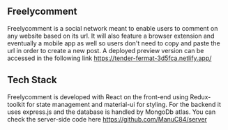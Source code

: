 

## Freelycomment

Freelycomment is a social network meant to enable users to comment on any website based on its url. It will also feature a browser extension and eventually a mobile app as well so users don't need to copy and paste the url in order to create a new post. A deployed preview version can be accessed in the following link https://tender-fermat-3d5fca.netlify.app/

## Tech Stack
Freelycomment is developed with React on the front-end using Redux-toolkit for state management and material-ui for styling. For the backend it uses express.js and the database is handled by MongoDb atlas. You can check the server-side code here https://github.com/ManuC84/server
